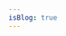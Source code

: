 ```yaml
---
isBlog: true
---
```


<Page />

<script setup>
import Page from '@/views/search/Combination/Index.vue'
</script>
